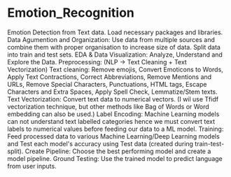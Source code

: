 # Emotion_Recognition
Emotion Detection from Text data. 
Load necessary packages and libraries.
Data Agumention and Organization: Use data from multiple sources and combine them with proper organisation to increase size of data. Split data into train and test sets.
EDA & Data Visualization: Analyze, Understand and Explore the Data.
Preprocessing:
(NLP -> Text Cleaning + Text Vectorization)
Text cleaning: Remove emojis, Convert Emoticons to Words, Apply Text Contractions, Correct Abbreviations, Remove Mentions and URLs, Remove Special Characters, Punctuations, HTML tags, Escape Characters and Extra Spaces, Apply Spell Check, Lemmatize/Stem texts.
Text Vectorization: Convert text data to numerical vectors. (I wil use Tfidf vectorization technique, but other methods like Bag of Words or Word embedding can also be used.)
Label Encoding: Machine Learning models can not understand text labelled categories hence we must convert text labels to numerical values before feeding our data to a ML model.
Training: Feed processed data to various Machine Learning/Deep Learning models and Test each model's accuracy using Test data (created during train-test-split).
Create Pipeline: Choose the best performing model and create a model pipeline.
Ground Testing: Use the trained model to predict language from user inputs.
